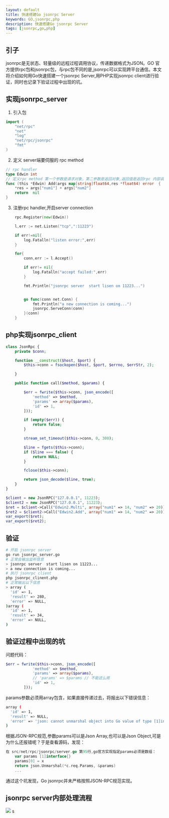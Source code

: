 ```yaml
---
layout: default
title: 快速搭建Go jsonrpc Server
keywords: GO,jsonrpc,php
description: 快速搭建Go jsonrpc Server 
tags: [jsonrpc,go,php]
---
```

## 引子
jsonrpc是无状态、轻量级的远程过程调用协议，传递数据格式为JSON。GO 官方提供rpc包和jsonrpc包，与rpc包不同的是,jsonrpc可以实现跨平台通信。本文将介绍如何用Go快速搭建一个jsonrpc Server,用PHP实现jsonrpc client进行验证，同时也记录下验证过程中出现的坑。

## 实现jsonrpc_server

 1. 引入包
```go
import (
    "net/rpc"
    "net"
    "log"
    "net/rpc/jsonrpc"
    "fmt"
)
```
 2. 定义 server端要伺服的 rpc method
```go
// rpc handler
type Edwin int 
// 定义rpc method 第一个参数是请求对象，第二参数是返回对象,返回值是返回rpc 内部调用过程中出现的错误信息
func (this *Edwin) Add(args map[string]float64,res *float64) error  {
    *res = args["num1"] + args["num2"]
    return  nil
}
```
 3. 注册rpc handler,开启server connection
```go
    rpc.Register(new(Edwin))

    l,err := net.Listen("tcp",":11223")

    if err!=nil{
        log.Fatalln("listen error:",err)
    }

    for{
        conn,err := l.Accept()

        if err!= nil{
            log.Fatalln("accept failed:",err)
        }

        fmt.Println("jsonrpc server  start lisen on 11223...")


        go func(conn net.Conn) {
            fmt.Println("a new connection is coming...")
            jsonrpc.ServeConn(conn)
        }(conn)
    }
```

## php实现jsonrpc_client

```php
class JsonRpc {
    private $conn;

    function __construct($host, $port) {
        $this->conn = fsockopen($host, $port, $errno, $errStr, 2);

    }

    public function call($method, $params) {

        $err = fwrite($this->conn, json_encode([
            'method' => $method,
            'params' => array($params),
            'id' => 1,
        ]));

        if (empty($err)) {
            return false;
        }

        stream_set_timeout($this->conn, 0, 300);

        $line = fgets($this->conn);
        if ($line === false) {
            return NULL;
        }

        fclose($this->conn);

        return json_decode($line, true);
    }
}

$client = new JsonRPC("127.0.0.1", 11223);
$client2 = new JsonRPC("127.0.0.1", 11223);
$ret = $client->Call("Edwin2.Multi", array("num1" => 14, "num2" => 20));
$ret2 = $client2->Call("Edwin2.Add", array("num1" => 14, "num2" => 20));
var_export($ret);
var_export($ret2);
```
## 验证
```bash
# 开启 jsonrpc server
go run jsonrpc_server.go
# 正常会输出监听信息
> jsonrpc server  start lisen on 11223...
> a new connection is coming...
# 执行 jsonrpc client
php jsonrpc_clinent.php
# 正常输出以下信息
> array (
  'id' => 1,
  'result' => 280,
  'error' => NULL,
)array (
  'id' => 1,
  'result' => 34,
  'error' => NULL,
)

```
## 验证过程中出现的坑
问题代码：
```php
$err = fwrite($this->conn, json_encode([
            'method' => $method,
            'params' => array($params),
            // 'params' => $params // 不能这么用
            'id' => 1,
        ]));
```
params参数必须用array包含，如果直接传递过去，将报出以下错误信息：
```bash
array (
  'id' => 1,
  'result' => NULL,
  'error' => 'json: cannot unmarshal object into Go value of type [1]interface {}',
)
```
根据JSON-RPC规范,参数params可以是Json Array,也可以是Json Object,可是为什么还报错呢？于是查看源码，发现：
```go
在 src/net/rpc/jsonrpc/server.go 第95行,go官方实现指定params必须是数组：
    var params [1]interface{}
    params[0] = x
    return json.Unmarshal(*c.req.Params, &params)
    ...
```
通过这个坑发现，Go jsonrpc并未严格按照JSON-RPC规范实现。

## jsonrpc server内部处理流程
![](http://ww1.sinaimg.cn/large/7c0d9e07ly1fvqhnd8g9gj20q20jndh9.jpg)
s